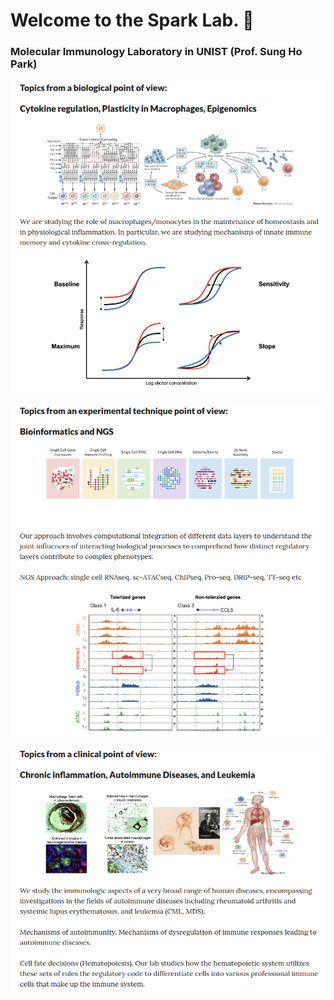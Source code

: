 # Welcome to the Spark Lab. 👋
### Molecular Immunology Laboratory in UNIST (Prof. Sung Ho Park)
<p align="center">
<img width="850" src="https://raw.githubusercontent.com/S-ParkLab/.github/master/src/Topic_Spark_LAB_0.png">
</p>

<p align="center">
<img width="850" src="https://raw.githubusercontent.com/S-ParkLab/.github/master/src/Topic_Spark_LAB_1.png">
</p>

<p align="center">
<img width="850" src="https://raw.githubusercontent.com/S-ParkLab/.github/master/src/Topic_Spark_LAB_2.png">
</p>
